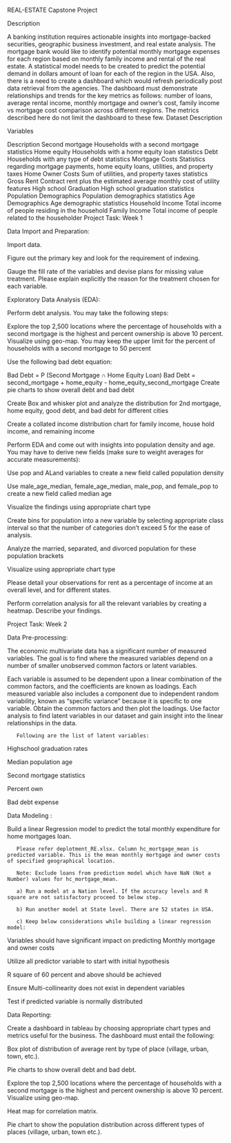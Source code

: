 REAL-ESTATE Capstone Project

Description

A banking institution requires actionable insights into mortgage-backed securities, geographic business investment, and real estate analysis. 
The mortgage bank would like to identify potential monthly mortgage expenses for each region based on monthly family income and rental of the real estate.
A statistical model needs to be created to predict the potential demand in dollars amount of loan for each of the region in the USA. Also, there is a need to create a dashboard which would refresh periodically post data retrieval from the agencies.
The dashboard must demonstrate relationships and trends for the key metrics as follows: number of loans, average rental income, monthly mortgage and owner’s cost, family income vs mortgage cost comparison across different regions. The metrics described here do not limit the dashboard to these few.
Dataset Description

 

Variables

Description
Second mortgage	Households with a second mortgage statistics
Home equity	Households with a home equity loan statistics
Debt	Households with any type of debt statistics
Mortgage Costs	Statistics regarding mortgage payments, home equity loans, utilities, and property taxes
Home Owner Costs	Sum of utilities, and property taxes statistics
Gross Rent	Contract rent plus the estimated average monthly cost of utility features
High school Graduation	High school graduation statistics
Population Demographics	Population demographics statistics
Age Demographics	Age demographic statistics
Household Income	Total income of people residing in the household
Family Income	Total income of people related to the householder
Project Task: Week 1

Data Import and Preparation:

Import data. 

Figure out the primary key and look for the requirement of indexing.

Gauge the fill rate of the variables and devise plans for missing value treatment. Please explain explicitly the reason for the treatment chosen for each variable.

Exploratory Data Analysis (EDA):

Perform debt analysis. You may take the following steps:

Explore the top 2,500 locations where the percentage of households with a second mortgage is the highest and percent ownership is above 10 percent. Visualize using geo-map. You may keep the upper limit for the percent of households with a second mortgage to 50 percent

Use the following bad debt equation:

Bad Debt = P (Second Mortgage ∩ Home Equity Loan)
Bad Debt = second_mortgage + home_equity - home_equity_second_mortgage
Create pie charts  to show overall debt and bad debt

Create Box and whisker plot and analyze the distribution for 2nd mortgage, home equity, good debt, and bad debt for different cities

Create a collated income distribution chart for family income, house hold income, and remaining income

Perform EDA and come out with insights into population density and age. You may have to derive new fields (make sure to weight averages for accurate measurements): 

Use pop and ALand variables to create a new field called population density

Use male_age_median, female_age_median, male_pop, and female_pop to create a new field called median age

Visualize the findings using appropriate chart type

Create bins for population into a new variable by selecting appropriate class interval so that the number of categories don’t exceed 5 for the ease of analysis.

Analyze the married, separated, and divorced population for these population brackets

Visualize using appropriate chart type

Please detail your observations for rent as a percentage of income at an overall level, and for different states.

Perform correlation analysis for all the relevant variables by creating a heatmap. Describe your findings.

 

Project Task: Week 2

Data Pre-processing:

The economic multivariate data has a significant number of measured variables. The goal is to find where the measured variables depend on a number of smaller unobserved common factors or latent variables. 

Each variable is assumed to be dependent upon a linear combination of the common factors, and the coefficients are known as loadings. Each measured variable also includes a component due to independent random variability, known as “specific variance” because it is specific to one variable. Obtain the common factors and then plot the loadings. Use factor analysis to find latent variables in our dataset and gain insight into the linear relationships in the data. 

       Following are the list of latent variables:

Highschool graduation rates

Median population age

Second mortgage statistics

Percent own

Bad debt expense

 

Data Modeling :

Build a linear Regression model to predict the total monthly expenditure for home mortgages loan. 

       Please refer deplotment_RE.xlsx. Column hc_mortgage_mean is predicted variable. This is the mean monthly mortgage and owner costs of specified geographical location.

       Note: Exclude loans from prediction model which have NaN (Not a Number) values for hc_mortgage_mean. 

       a) Run a model at a Nation level. If the accuracy levels and R square are not satisfactory proceed to below step.

       b) Run another model at State level. There are 52 states in USA.

       c) Keep below considerations while building a linear regression model:

Variables should have significant impact on predicting Monthly mortgage and owner costs

Utilize all predictor variable to start with initial hypothesis

R square of 60 percent and above should be achieved

Ensure Multi-collinearity does not exist in dependent variables

Test if predicted variable is normally distributed

 

Data Reporting:

Create a dashboard in tableau by choosing appropriate chart types and metrics useful for the business. The dashboard must entail the following:

Box plot of distribution of average rent by type of place (village, urban, town, etc.).

Pie charts to show overall debt and bad debt.

Explore the top 2,500 locations where the percentage of households with a second mortgage is the highest and percent ownership is above 10 percent. Visualize using geo-map.

Heat map for correlation matrix.

Pie chart to show the population distribution across different types of places (village, urban, town etc.).
